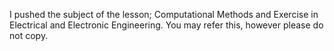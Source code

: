I pushed the subject of the lesson; Computational Methods and Exercise in Electrical and Electronic Engineering.
You may refer this, however please do not copy.
